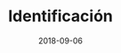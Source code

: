 ---
title: Identificación
date: 2018-09-06
image: identity.png
creditName: Webcomic xkcd, por Randall Munroe
creditLink: https://www.xkcd.com/1121/
---